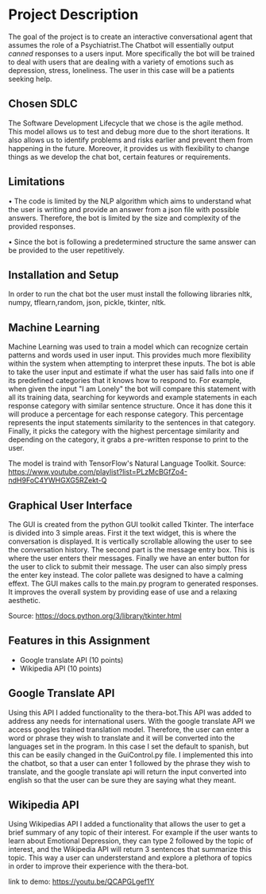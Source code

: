 # Project Description
The goal of the project is to create an interactive conversational agent that assumes the role of a Psychiatrist.The Chatbot will essentially output *canned* responses to a users input. More specifically the bot will be trained to deal with users that are dealing with a variety of emotions such as depression, stress, loneliness. The user in this case will be a patients seeking help. 

## Chosen SDLC
The Software Development Lifecycle that we chose is the agile method. This model allows us to test and debug more due to the short iterations. It also allows us to identify problems and risks earlier and prevent them from happening in the future. Moreover, it provides us with flexibility to change things as we develop the chat bot, certain features or requirements.

## Limitations

•	The code is limited by the NLP algorithm which aims to understand what the user is writing and provide an answer from a json file with possible answers. Therefore, the bot is limited by the size and complexity of the provided responses. 

•	Since the bot is following a predetermined structure the same answer can be provided to the user repetitively. 


## Installation and Setup 

In order to run the chat bot the user must install the following libraries nltk, numpy, tflearn,random, json, pickle, tkinter, nltk. 

## Machine Learning
Machine Learning was used to train a model which can recognize certain patterns and words used in user input. This provides much more flexibility within the system when attempting to interpret these inputs. The bot is able to take the user input and estimate if what the user has said falls into one if its predefined categories that it knows how to respond to. For example, when given the input "I am Lonely" the bot will compare this statement with all its training data, searching for keywords and example statements in each response category with similar sentence structure. Once it has done this it will produce a percentage for each response category. This percentage represents the input statements similarity to the sentences in that category. Finally, it picks the category with the highest percentage similarity and depending on the category, it grabs a pre-written response to print to the user.

The model is traind with TensorFlow's Natural Language Toolkit. Source: https://www.youtube.com/playlist?list=PLzMcBGfZo4-ndH9FoC4YWHGXG5RZekt-Q



## Graphical User Interface
The GUI is created from the python GUI toolkit called Tkinter. The interface is divided into 3 simple areas. First it the text widget, this is where the conversation is displayed. It is vertically scrollable allowing the user to see the conversation history. The second part is the message entry box. This is where the user enters their messages. Finally we have an enter button for the user to click to submit their message. The user can also simply press the enter key instead. The color pallete was designed to have a calming effext. The GUI makes calls to the main.py program to generated responses. It improves the overall system by providing ease of use and a relaxing aesthetic. 

Source: https://docs.python.org/3/library/tkinter.html


## Features in this Assignment
* Google translate API (10 points)
* Wikipedia API (10 points) 


## Google Translate API 
Using this API I added functionality to the thera-bot.This API was added to address any needs for international users. With the google translate API we access googles trained translation model. Therefore, the user can enter a word or phrase they wish to translate and it will be converted into the languages set in the program. In this case I set the default to spanish, but this can be easily changed in the GuiControl.py file. I implemented this into the chatbot, so that a user can enter 1 followed by the phrase they wish to translate, and the google translate api will return the input converted into english so that the user can be sure they are saying what they meant. 



## Wikipedia API

Using Wikipedias API I added a functionality that allows the user to get a brief summary of any topic of their interest. For example if the user wants to learn about Emotional Depression, they can type 2 followed by the topic of interest, and the Wikipedia API will return 3 sentences that summarize this topic. This way a user can understerstand and explore a plethora of topics in order to improve their experience with the thera-bot. 


link to demo: https://youtu.be/QCAPGLgef1Y


